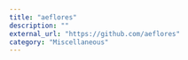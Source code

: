 ```yaml
---
title: "aeflores"
description: ""
external_url: "https://github.com/aeflores"
category: "Miscellaneous"
---
```


